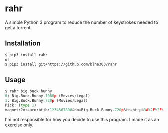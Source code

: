 rahr
====

A simple Python 3 program to reduce the number of keystrokes needed to get a torrent.

Installation
------------

```bash
$ pip3 install rahr
or
$ pip3 install git+https://github.com/blha303/rahr
```


Usage
-----

```python
$ rahr big buck bunny
0: Big.Buck.Bunny.1080p (Movies/Legal)
1: Big.Buck.Bunny.720p (Movies/Legal)
Pick: (type 1)
magnet:?xt=urn:btih:1234567890&dn=Big.Buck.Bunny.720p&tr=http%3A%2F%2Ftracker.trackerfix.com%3A80%2Fannounce
```

I'm not responsible for how you decide to use this program. I made it as an exercise only.
